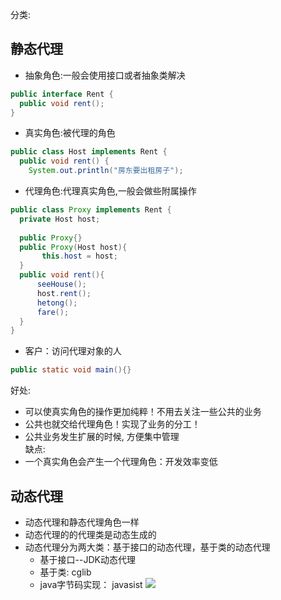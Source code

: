 分类:
## 静态代理
* 抽象角色:一般会使用接口或者抽象类解决
```java
public interface Rent {
  public void rent();
}
```
* 真实角色:被代理的角色
```java
public class Host implements Rent {
  public void rent() {
    System.out.println("房东要出租房子");
```
* 代理角色:代理真实角色,一般会做些附属操作
```java
public class Proxy implements Rent {
  private Host host;
  
  public Proxy{}
  public Proxy(Host host){
       this.host = host;
  }
  public void rent(){
      seeHouse();
      host.rent();
      hetong();
      fare();
  }
}
```
* 客户：访问代理对象的人
```java
public static void main(){}
```
好处:
* 可以使真实角色的操作更加纯粹！不用去关注一些公共的业务
* 公共也就交给代理角色！实现了业务的分工！
* 公共业务发生扩展的时候, 方便集中管理<br>
缺点:
* 一个真实角色会产生一个代理角色：开发效率变低

## 动态代理
* 动态代理和静态代理角色一样
* 动态代理的的代理类是动态生成的
* 动态代理分为两大类：基于接口的动态代理，基于类的动态代理
  * 基于接口--JDK动态代理
  * 基于类: cglib
  * java字节码实现： javasist
![](https://github.com/weluck/javaweb_gogogo-/blob/master/Java/Spring/%E5%9B%BE%E7%89%87/2YTWIE\)4H%60H730%24%7D%7B%245E16B.png)
